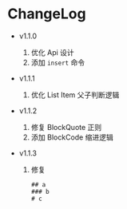 # ChangeLog

- v1.1.0  
    1. 优化 Api 设计
    2. 添加 `insert` 命令

- v1.1.1 
    1. 优化 List Item 父子判断逻辑

- v1.1.2
    1. 修复 BlockQuote 正则
    2. 添加 BlockCode 缩进逻辑
    
- v1.1.3  
    1. 修复
        ```
        ## a
        ### b
        # c
        ```